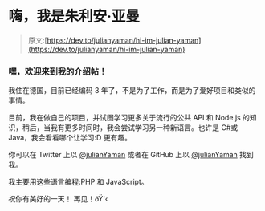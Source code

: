 # 嗨，我是朱利安·亚曼

> 原文:[https://dev.to/julianyaman/hi-im-julian-yaman](https://dev.to/julianyaman/hi-im-julian-yaman)

### 嘿，欢迎来到我的介绍帖！

我住在德国，目前已经编码 3 年了，不是为了工作，而是为了爱好项目和类似的事情。

目前，我在做自己的项目，并试图学习更多关于流行的公共 API 和 Node.js 的知识，稍后，当我有更多时间时，我会尝试学习另一种新语言。也许是 C#或 Java，我会看看哪个让学习:D 更有趣。

你可以在 Twitter 上以 [@julianYaman](https://twitter.com/julianYaman) 或者在 GitHub 上以 [@julianYaman](https://github.com/julianyaman) 找到我。

我主要用这些语言编程:PHP 和 JavaScript。

祝你有美好的一天！
再见！ðŸ'‹